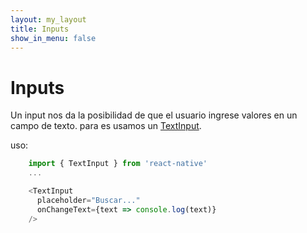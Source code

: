 ```yaml
---
layout: my_layout
title: Inputs
show_in_menu: false
---
```

# Inputs

Un input nos da la posibilidad de que el usuario ingrese valores en un campo de texto. para es usamos un [TextInput](https://reactnative.dev/docs/textinput).

uso:

```js
    import { TextInput } from 'react-native'
    ...

    <TextInput
      placeholder="Buscar..."
      onChangeText={text => console.log(text)}
    />
```
